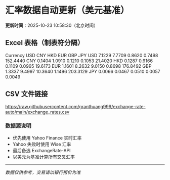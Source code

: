 # 汇率数据自动更新（美元基准）

**更新时间**：2025-10-23 10:58:30（北京时间）

## Excel 表格（制表符分隔）

Currency	USD	CNY	HKD	EUR	GBP	JPY
USD		7.1229	7.7709	0.8620	0.7498	152.4440
CNY	0.1404		1.0910	0.1210	0.1053	21.4020
HKD	0.1287	0.9166		0.1109	0.0965	19.6173
EUR	1.1601	8.2632	9.0150		0.8698	176.8492
GBP	1.3337	9.4997	10.3640	1.1496		203.3129
JPY	0.0066	0.0467	0.0510	0.0057	0.0049	

## CSV 文件链接

https://raw.githubusercontent.com/granthuang999/exchange-rate-auto/main/exchange_rates.csv

### 数据源说明
- 优先使用 Yahoo Finance 实时汇率
- Yahoo 失败时使用 Wise 汇率
- 最后备选 ExchangeRate-API
- 以美元为基准计算所有交叉汇率

---
*数据仅供参考，交易请以银行报价为准*